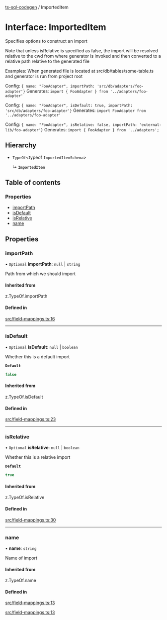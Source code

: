 [ts-sql-codegen](../README.md) / ImportedItem

# Interface: ImportedItem

Specifies options to construct an import

Note that unless isRelative is specified as false, the import will be
resolved relative to the cwd from where generator is invoked and
then converted to a relative path relative to the generated file

Examples:
   When generated file is located at src/db/tables/some-table.ts and generator
   is run from project root

   Config: `{ name: "FooAdapter", importPath: 'src/db/adapters/foo-adapter'}`
   Generates:  `import { FooAdapter } from '../adapters/foo-adapter'`

   Config: `{ name: "FooAdapter", isDefault: true, importPath: 'src/db/adapters/foo-adapter'}`
   Generates: `import FooAdapter from '../adapters/foo-adapter'`

   Config: `{ name: "FooAdapter", isRelative: false, importPath: 'external-lib/foo-adapter'}`
   Generates: `import { FooAdapter } from '../adapters';`

## Hierarchy

- `TypeOf`\<typeof `ImportedItemSchema`\>

  ↳ **`ImportedItem`**

## Table of contents

### Properties

- [importPath](ImportedItem.md#importpath)
- [isDefault](ImportedItem.md#isdefault)
- [isRelative](ImportedItem.md#isrelative)
- [name](ImportedItem.md#name)

## Properties

### importPath

• `Optional` **importPath**: ``null`` \| `string`

Path from which we should import

#### Inherited from

z.TypeOf.importPath

#### Defined in

[src/field-mappings.ts:16](https://github.com/lorefnon/ts-sql-codegen/blob/194c41c/src/field-mappings.ts#L16)

___

### isDefault

• `Optional` **isDefault**: ``null`` \| `boolean`

Whether this is a default import

**`Default`**

```ts
false
```

#### Inherited from

z.TypeOf.isDefault

#### Defined in

[src/field-mappings.ts:23](https://github.com/lorefnon/ts-sql-codegen/blob/194c41c/src/field-mappings.ts#L23)

___

### isRelative

• `Optional` **isRelative**: ``null`` \| `boolean`

Whether this is a relative import

**`Default`**

```ts
true
```

#### Inherited from

z.TypeOf.isRelative

#### Defined in

[src/field-mappings.ts:30](https://github.com/lorefnon/ts-sql-codegen/blob/194c41c/src/field-mappings.ts#L30)

___

### name

• **name**: `string`

Name of import

#### Inherited from

z.TypeOf.name

#### Defined in

[src/field-mappings.ts:13](https://github.com/lorefnon/ts-sql-codegen/blob/194c41c/src/field-mappings.ts#L13)

[src/field-mappings.ts:13](https://github.com/lorefnon/ts-sql-codegen/blob/194c41c/src/field-mappings.ts#L13)
